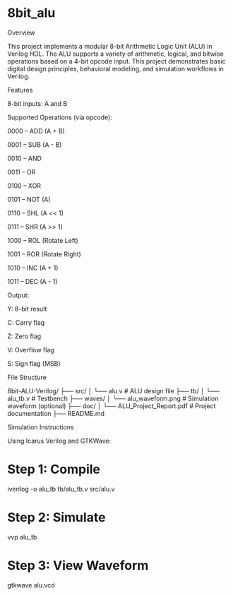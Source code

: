 # 8bit_alu
Overview

This project implements a modular 8-bit Arithmetic Logic Unit (ALU) in Verilog HDL. The ALU supports a variety of arithmetic, logical, and bitwise operations based on a 4-bit opcode input. This project demonstrates basic digital design principles, behavioral modeling, and simulation workflows in Verilog.

Features

8-bit inputs: A and B

Supported Operations (via opcode):

0000 – ADD (A + B)

0001 – SUB (A - B)

0010 – AND

0011 – OR

0100 – XOR

0101 – NOT (A)

0110 – SHL (A << 1)

0111 – SHR (A >> 1)

1000 – ROL (Rotate Left)

1001 – ROR (Rotate Right)

1010 – INC (A + 1)

1011 – DEC (A - 1)

Output:

Y: 8-bit result

C: Carry flag

Z: Zero flag

V: Overflow flag

S: Sign flag (MSB)

File Structure

8bit-ALU-Verilog/
├── src/
│   └── alu.v              # ALU design file
├── tb/
│   └── alu_tb.v           # Testbench
├── waves/
│   └── alu_waveform.png   # Simulation waveform (optional)
├── doc/
│   └── ALU_Project_Report.pdf # Project documentation
├── README.md

Simulation Instructions

Using Icarus Verilog and GTKWave:

# Step 1: Compile
iverilog -o alu_tb tb/alu_tb.v src/alu.v

# Step 2: Simulate
vvp alu_tb

# Step 3: View Waveform
gtkwave alu.vcd


